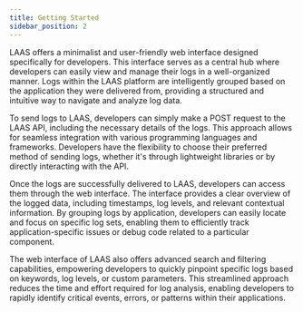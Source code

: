 ```yaml
---
title: Getting Started
sidebar_position: 2
---
```


LAAS offers a minimalist and user-friendly web interface designed specifically for developers. This interface serves as a central hub where developers can easily view and manage their logs in a well-organized manner. Logs within the LAAS platform are intelligently grouped based on the application they were delivered from, providing a structured and intuitive way to navigate and analyze log data.

To send logs to LAAS, developers can simply make a POST request to the LAAS API, including the necessary details of the logs. This approach allows for seamless integration with various programming languages and frameworks. Developers have the flexibility to choose their preferred method of sending logs, whether it's through lightweight libraries or by directly interacting with the API.

Once the logs are successfully delivered to LAAS, developers can access them through the web interface. The interface provides a clear overview of the logged data, including timestamps, log levels, and relevant contextual information. By grouping logs by application, developers can easily locate and focus on specific log sets, enabling them to efficiently track application-specific issues or debug code related to a particular component.

The web interface of LAAS also offers advanced search and filtering capabilities, empowering developers to quickly pinpoint specific logs based on keywords, log levels, or custom parameters. This streamlined approach reduces the time and effort required for log analysis, enabling developers to rapidly identify critical events, errors, or patterns within their applications.
